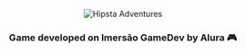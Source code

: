 <p align="center">
  <img src="https://tmegumi.github.io/assets/hipsta-adventures.png" alt="Hipsta Adventures" />
</p>

<h3 align="center">
  Game developed on Imersão GameDev by Alura 🎮
</h3>

<br>
